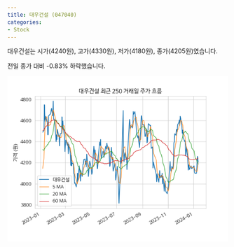 ```yaml
---
title: 대우건설 (047040)
categories:
- Stock
---
```


대우건설는 시가(4240원), 고가(4330원), 저가(4180원), 종가(4205원)였습니다.

전일 종가 대비 -0.83% 하락했습니다.

<!-- more -->

![047040](/assets/images/stock/047040.png)